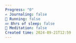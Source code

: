 ```yaml
---
Progress: "0"
✍️ Journaling: false
👟 Running: false
💤 8hrs of sleep: false
🧘 Meditation: false
Created time: 2024-09-21T12:59
---
```

